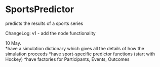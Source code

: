 # SportsPredictor
predicts the results of a sports series


ChangeLog: v1 - add the node functionality

10 May.  
*have a simulation dictionary which gives all the details of how the simulation proceeds
*have sport-specific predictor functions (start with Hockey)
*have factories for Participants, Events, Outcomes

